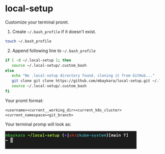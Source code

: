 # local-setup

Customize your terminal promt.

1. Create `~/.bash_profile` if it doesn't exist.

```bash
touch ~/.bash_profile
```

2. Append following line to `~/.bash_profile`

```bash
if [ -d ~/.local-setup ]; then
   source ~/.local-setup/.custom_bash
else
   echo "No .local-setup directory found, cloning it from GitHub..."
   git clone git clone https://github.com/mbaykara/local-setup.git ~/.local-setup
   source ~/.local-setup/.custom_bash
fi
```

Your promt format:

```
<username><current__working_dir><current_k8s_cluster><current_namespace><git_branch>
```

Your terminal promp will look as:

![terminal](image.png)

